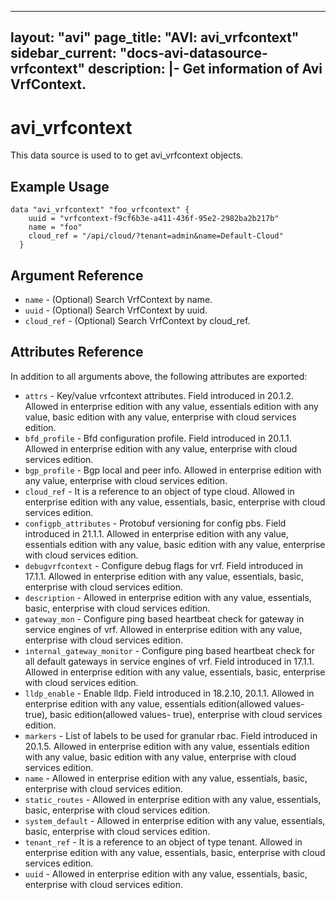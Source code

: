 <!--
    Copyright 2021 VMware, Inc.
    SPDX-License-Identifier: Mozilla Public License 2.0
-->
---
layout: "avi"
page_title: "AVI: avi_vrfcontext"
sidebar_current: "docs-avi-datasource-vrfcontext"
description: |-
  Get information of Avi VrfContext.
---

# avi_vrfcontext

This data source is used to to get avi_vrfcontext objects.

## Example Usage

```hcl
data "avi_vrfcontext" "foo_vrfcontext" {
    uuid = "vrfcontext-f9cf6b3e-a411-436f-95e2-2982ba2b217b"
    name = "foo"
    cloud_ref = "/api/cloud/?tenant=admin&name=Default-Cloud"
  }
```

## Argument Reference

* `name` - (Optional) Search VrfContext by name.
* `uuid` - (Optional) Search VrfContext by uuid.
* `cloud_ref` - (Optional) Search VrfContext by cloud_ref.
  
## Attributes Reference

In addition to all arguments above, the following attributes are exported:

* `attrs` - Key/value vrfcontext attributes. Field introduced in 20.1.2. Allowed in enterprise edition with any value, essentials edition with any value, basic edition with any value, enterprise with cloud services edition.
* `bfd_profile` - Bfd configuration profile. Field introduced in 20.1.1. Allowed in enterprise edition with any value, enterprise with cloud services edition.
* `bgp_profile` - Bgp local and peer info. Allowed in enterprise edition with any value, enterprise with cloud services edition.
* `cloud_ref` - It is a reference to an object of type cloud. Allowed in enterprise edition with any value, essentials, basic, enterprise with cloud services edition.
* `configpb_attributes` - Protobuf versioning for config pbs. Field introduced in 21.1.1. Allowed in enterprise edition with any value, essentials edition with any value, basic edition with any value, enterprise with cloud services edition.
* `debugvrfcontext` - Configure debug flags for vrf. Field introduced in 17.1.1. Allowed in enterprise edition with any value, essentials, basic, enterprise with cloud services edition.
* `description` - Allowed in enterprise edition with any value, essentials, basic, enterprise with cloud services edition.
* `gateway_mon` - Configure ping based heartbeat check for gateway in service engines of vrf. Allowed in enterprise edition with any value, enterprise with cloud services edition.
* `internal_gateway_monitor` - Configure ping based heartbeat check for all default gateways in service engines of vrf. Field introduced in 17.1.1. Allowed in enterprise edition with any value, essentials, basic, enterprise with cloud services edition.
* `lldp_enable` - Enable lldp. Field introduced in 18.2.10, 20.1.1. Allowed in enterprise edition with any value, essentials edition(allowed values- true), basic edition(allowed values- true), enterprise with cloud services edition.
* `markers` - List of labels to be used for granular rbac. Field introduced in 20.1.5. Allowed in enterprise edition with any value, essentials edition with any value, basic edition with any value, enterprise with cloud services edition.
* `name` - Allowed in enterprise edition with any value, essentials, basic, enterprise with cloud services edition.
* `static_routes` - Allowed in enterprise edition with any value, essentials, basic, enterprise with cloud services edition.
* `system_default` - Allowed in enterprise edition with any value, essentials, basic, enterprise with cloud services edition.
* `tenant_ref` - It is a reference to an object of type tenant. Allowed in enterprise edition with any value, essentials, basic, enterprise with cloud services edition.
* `uuid` - Allowed in enterprise edition with any value, essentials, basic, enterprise with cloud services edition.

